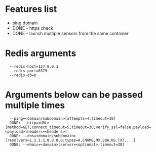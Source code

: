 # Features list
* ping domain
* DONE - https check
* DONE - launch multiple sensors from the same container

# Redis arguments
```
  --redis-host=127.0.0.1
  --redis-port=6379
  --redis-db=0
```

# Arguments below can be passed multiple times
```
  --ping=<domain/subdomain>[attempts=4;timeout=10]
  DONE: --http=<URL>[method=GET;connect_timeout=5;timeout=30;verify_ssl=false;payload=<payload>;headers=<headers>]
  DONE: --dns=<domain/subdomain>[resolvers=1.1.1.1,8.8.8.8;types=A,CNAME,MX,SOA,NS,TXT,...]
  DONE: --whois=<domain>[server=<optional>;timeout=30]
```

